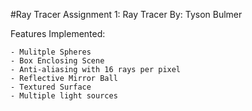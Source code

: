 #Ray Tracer
Assignment 1: Ray Tracer
By: Tyson Bulmer

Features Implemented:

	- Mulitple Spheres
	- Box Enclosing Scene
	- Anti-aliasing with 16 rays per pixel
	- Reflective Mirror Ball
	- Textured Surface
	- Multiple light sources
